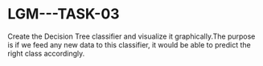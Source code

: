 # LGM---TASK-03
Create the Decision Tree classifier and visualize it graphically.The purpose is if we feed any new data to this  classifier, it would be able to predict the right class accordingly.
